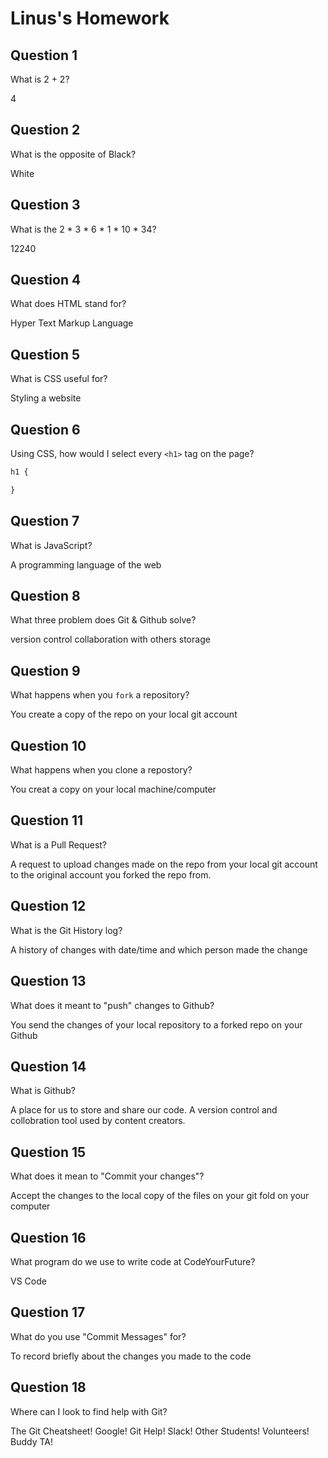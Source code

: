 # Linus's Homework

## Question 1

What is 2 + 2?

4

## Question 2

What is the opposite of Black?

White

## Question 3

What is the  2 * 3 * 6 * 1 * 10 * 34?

12240

## Question 4 

What does HTML stand for?

Hyper Text Markup Language

## Question 5

What is CSS useful for?

Styling a website 

## Question 6

Using CSS, how would I select every `<h1>` tag on the page?

```css
h1 {

}
```

## Question 7

What is JavaScript?

A programming language of the web

## Question 8

What three problem does Git & Github solve?

version control
collaboration with others
storage

## Question 9

What happens when you `fork` a repository?

You create a copy of the repo on your local git account

## Question 10 

What happens when you clone a repostory?

You creat a copy on your local machine/computer

## Question 11

What is a Pull Request?

A request to upload changes made on the repo from your local git account to the original account you forked the repo from.

## Question 12

What is the Git History log?

A history of changes with date/time and which person made the change

## Question 13

What does it meant to "push" changes to Github?

You send the changes of your local repository to a forked repo on your Github

## Question 14

What is Github?

A place for us to store and share our code. A version control and collobration tool used by content creators.

## Question 15

What does it mean to "Commit your changes"?

Accept the changes to the local copy of the files on your git fold on your computer

## Question 16

What program do we use to write code at CodeYourFuture?

VS Code

## Question 17

What do you use "Commit Messages" for?

To record briefly about the changes you made to the code

## Question 18

Where can I look to find help with Git?

The Git Cheatsheet! Google! Git Help! Slack! Other Students! Volunteers! Buddy TA!
